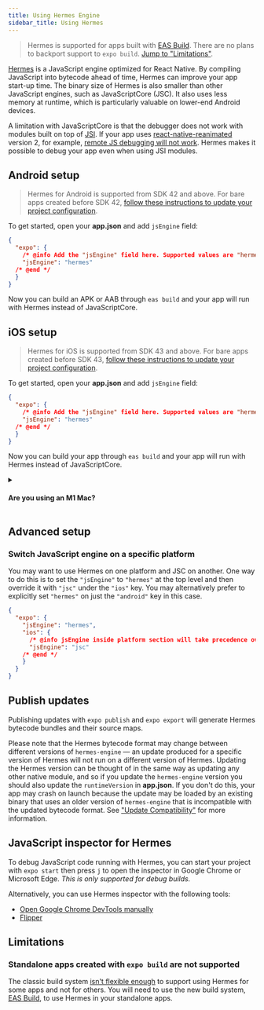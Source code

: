 ```yaml
---
title: Using Hermes Engine
sidebar_title: Using Hermes
---
```


> Hermes is supported for apps built with [EAS Build](https://docs.expo.dev/build/introduction/). There are no plans to backport support to `expo build`. [Jump to "Limitations"](#limitations).

[Hermes](https://hermesengine.dev/) is a JavaScript engine optimized for React Native. By compiling JavaScript into bytecode ahead of time, Hermes can improve your app start-up time. The binary size of Hermes is also smaller than other JavaScript engines, such as JavaScriptCore (JSC). It also uses less memory at runtime, which is particularly valuable on lower-end Android devices.

A limitation with JavaScriptCore is that the debugger does not work with modules built on top of [JSI](https://github.com/react-native-community/discussions-and-proposals/issues/91). If your app uses [react-native-reanimated](https://github.com/software-mansion/react-native-reanimated) version 2, for example, [remote JS debugging will not work](https://docs.swmansion.com/react-native-reanimated/docs/#known-problems-and-limitations). Hermes makes it possible to debug your app even when using JSI modules.

## Android setup

> Hermes for Android is supported from SDK 42 and above. For bare apps created before SDK 42, [follow these instructions to update your project configuration](https://expo.fyi/hermes-android-config).

To get started, open your **app.json** and add `jsEngine` field:

<!-- prettier-ignore -->
```json
{
  "expo": {
    /* @info Add the "jsEngine" field here. Supported values are "hermes" or "jsc" */
    "jsEngine": "hermes"
  /* @end */
  }
}
```

Now you can build an APK or AAB through `eas build` and your app will run with Hermes instead of JavaScriptCore.

## iOS setup

> Hermes for iOS is supported from SDK 43 and above. For bare apps created before SDK 43, [follow these instructions to update your project configuration](https://expo.fyi/hermes-ios-config).

To get started, open your **app.json** and add `jsEngine` field:

<!-- prettier-ignore -->
```json
{
  "expo": {
    /* @info Add the "jsEngine" field here. Supported values are "hermes" or "jsc" */
    "jsEngine": "hermes"
  /* @end */
  }
}
```

Now you can build your app through `eas build` and your app will run with Hermes instead of JavaScriptCore.

<details><summary><h4>Are you using an M1 Mac?</h4></summary>
<p>

When using Hermes for iOS, you may encounter the following error when building for the simulator:

> ❌ `ld: building for iOS Simulator, but linking in dylib built for iOS, file '/path/to/projectName/ios/Pods/hermes-engine/destroot/Library/Frameworks/iphoneos/hermes.framework/hermes' for architecture arm64`

This is [a known issue for React Native 0.64](https://github.com/facebook/hermes/issues/468); to workaround it, you can add the following patch to your `ios/Podfile`:

```diff
--- a/ios/Podfile
+++ b/ios/Podfile
@@ -25,6 +25,22 @@ target 'HelloWorld' do
   post_install do |installer|
     react_native_post_install(installer)

+    # Workaround simulator build error for hermes with react-native 0.64 on mac m1 devices
+    arm_value = `/usr/sbin/sysctl -n hw.optional.arm64 2>&1`.to_i
+    has_hermes = has_pod(installer, 'hermes-engine')
+    if arm_value == 1 && has_hermes
+      projects = installer.aggregate_targets
+        .map{ |t| t.user_project }
+        .uniq{ |p| p.path }
+        .push(installer.pods_project)
+      projects.each do |project|
+        project.build_configurations.each do |config|
+          config.build_settings["EXCLUDED_ARCHS[sdk=iphonesimulator*]"] = config.build_settings["EXCLUDED_ARCHS[sdk=iphonesimulator*]"] + ' arm64'
+        end
+        project.save()
+      end
+    end
+
     # Workaround `Cycle inside FBReactNativeSpec` error for react-native 0.64
     # Reference: https://github.com/software-mansion/react-native-screens/issues/842#issuecomment-812543933
     installer.pods_project.targets.each do |target|
```

Reinstall Pods and clean Xcode build cache:

```
$ npx pod-install
$ xcodebuild clean -workspace ios/{projectName}.xcworkspace -scheme {projectName}
```

</p>
</details>

## Advanced setup

### Switch JavaScript engine on a specific platform

You may want to use Hermes on one platform and JSC on another. One way to do this is to set the `"jsEngine"` to `"hermes"` at the top level and then override it with `"jsc"` under the `"ios"` key. You may alternatively prefer to explicitly set `"hermes"` on just the `"android"` key in this case.

<!-- prettier-ignore -->
```json
{
  "expo": {
    "jsEngine": "hermes",
    "ios": {
      /* @info jsEngine inside platform section will take precedence over the common field */
      "jsEngine": "jsc"
    /* @end */
    }
  }
}
```

## Publish updates

Publishing updates with `expo publish` and `expo export` will generate Hermes bytecode bundles and their source maps.

Please note that the Hermes bytecode format may change between different versions of `hermes-engine` — an update produced for a specific version of Hermes will not run on a different version of Hermes. Updating the Hermes version can be thought of in the same way as updating any other native module, and so if you update the `hermes-engine` version you should also update the `runtimeVersion` in **app.json**. If you don't do this, your app may crash on launch because the update may be loaded by an existing binary that uses an older version of `hermes-engine` that is incompatible with the updated bytecode format. See ["Update Compatibility"](https://docs.expo.dev/bare/updating-your-app/#update-compatibility) for more information.

## JavaScript inspector for Hermes

To debug JavaScript code running with Hermes, you can start your project with `expo start` then press `j` to open the inspector in Google Chrome or Microsoft Edge. _This is only supported for debug builds._


Alternatively, you can use Hermes inspector with the following tools:

- [Open Google Chrome DevTools manually](https://reactnative.dev/docs/hermes#debugging-js-on-hermes-using-google-chromes-devtools)
- [Flipper](https://fbflipper.com/)

## Limitations

### Standalone apps created with `expo build` are not supported

The classic build system [isn't flexible enough](https://blog.expo.dev/expo-managed-workflow-in-2021-5b887bbf7dbb) to support using Hermes for some apps and not for others. You will need to use the new build system, [EAS Build](https://docs.expo.dev/build/introduction/), to use Hermes in your standalone apps.
